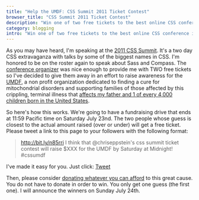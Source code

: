 ```yaml
---
title: "Help the UMDF: CSS Summit 2011 Ticket Contest"
browser_title: "CSS Summit 2011 Ticket Contest"
description: "Win one of two free tickets to the best online CSS conference in the world."
category: blogging
intro: "Win one of two free tickets to the best online CSS conference in the world."
---
```


As you may have heard, I'm speaking at the [2011 CSS Summit][csssummit]. It's a two day CSS extravaganza with talks by some of the biggest names in CSS. I'm honored to be on the roster again to speak about Sass and Compass. The [conference organizer](http://environmentsforhumans.com/) was nice enough to provide me with TWO free tickets so I've decided to give them away in an effort to raise awareness for the [UMDF][umdf], a non profit organization dedicated to finding a cure for mitochondrial disorders and supporting families of those affected by this crippling, terminal illness that [affects my father and 1 of every 4,000 children born in the United States](/blog/2010/11/09/donate-to-umdf-on-behalf-of-compass/).

So here's how this works. We're going to have a fundraising drive that ends at 11:59 Pacific time on Saturday July 23nd. The two people whose guess is closest to the actual amount raised (over or under) will get a free ticket. Please tweet a link to this page to your followers with the following format:

> http://bit.ly/n85rri I think that @chriseppstein's css summit ticket contest
> will raise $XXX for the UMDF by Saturday at Midnight! #cssumdf

I've made it easy for you. Just click:
<a href="http://twitter.com/share" class="twitter-share-button" data-url="http://bit.ly/n85rri" data-text="I think that @chriseppstein's css summit ticket contest will raise $XXX for the UMDF by Saturday at Midnight! #cssumdf" data-count="none">Tweet</a><script type="text/javascript" src="http://platform.twitter.com/widgets.js"></script>

Then, please consider [donating whatever you can afford][umdf] to this great cause. You do not have to donate in order to win. You only get one guess (the first one). I will announce the winners on Sunday July 24th.

[umdf]: https://www.kintera.org/AutoGen/Simple/Donor.asp?ievent=420320&en=cnIAKGOlEbICJGMrFaLBKMNsHhJFJIPjF8LBJQMAKrG
[csssummit]: http://environmentsforhumans.com/2011/css-summit/
